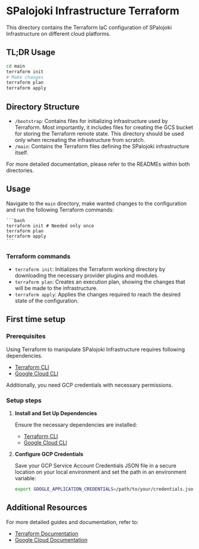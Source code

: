 # SPalojoki Infrastructure Terraform

This directory contains the Terraform IaC configuration of SPalojoki Infrastructure on different cloud platforms.

## TL;DR Usage

```bash
cd main
terraform init
# Make changes
terraform plan
terraform apply
```

## Directory Structure

- `/bootstrap`: Contains files for initializing infrastructure used by Terraform. Most importantly, it includes files for creating the GCS bucket for storing the Terraform remote state. This directory should be used only when recreating the infrastructure from scratch.
- `/main`: Contains the Terraform files defining the SPalojoki infrastructure itself.

For more detailed documentation, please refer to the READMEs within both directories.

## Usage

Navigate to the `main` directory, make wanted changes to the configuration and run the following Terraform commands:

    ```bash
    terraform init # Needed only once
    terraform plan
    terraform apply
    ```

### Terraform commands

- `terraform init`: Initializes the Terraform working directory by downloading the necessary provider plugins and modules.
- `terraform plan`: Creates an execution plan, showing the changes that will be made to the infrastructure.
- `terraform apply`: Applies the changes required to reach the desired state of the configuration.


## First time setup

### Prerequisites

Using Terraform to manipulate SPalojoki Infrastructure requires following dependencies.

- [Terraform CLI](https://developer.hashicorp.com/terraform/tutorials/aws-get-started/install-cli)
- [Google Cloud CLI](https://cloud.google.com/sdk/docs/install)

Additionally, you need GCP credentials with necessary permissions.

### Setup steps

1. **Install and Set Up Dependencies**

    Ensure the necessary dependencies are installed:

    - [Terraform CLI](https://developer.hashicorp.com/terraform/tutorials/aws-get-started/install-cli)
    - [Google Cloud CLI](https://cloud.google.com/sdk/docs/install)

2. **Configure GCP Credentials**

    Save your GCP Service Account Credentials JSON file in a secure location on your local environment and set the path in an environment variable:

    ```bash
    export GOOGLE_APPLICATION_CREDENTIALS=/path/to/your/credentials.json
    ```

## Additional Resources

For more detailed guides and documentation, refer to:

- [Terraform Documentation](https://www.terraform.io/docs/index.html)
- [Google Cloud Documentation](https://cloud.google.com/docs)
